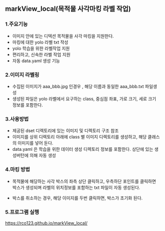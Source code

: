## markView_local(목적물 사각마킹 라벨 작업)


### 1.주요기능
- 이미지 안에 있는 디텍션 목적물을 사각 마킹을 지원한다.
- 마킹에 대한 yolo 라벨 txt 작성
- yolo 학습을 위한 라벨작업 지원
- 편리하고, 신속한 라벨 작업 지원
- 자동 data.yaml 생성 기능

### 2.이미지 라벨링
- 수집된 이미지가 aaa_bbb.jpg 인경우 , 해당 이름과 동일한 aaa_bbb.txt 파일생성
- 생성된 파일은 yolo 라벨에서 요구하는 class, 중심점 좌표, 가로 크기, 세로 크기 정보를 포함한다.

### 3.사용방법
- 제공된 dset 디렉토리에 있는 이미지 및 디렉토리 구조 참조
- 이미지를 상위 디렉토리 아래에 class 별 이미지 디렉토리를 생성하고, 해당 클래스의 이미지를 넣어 둔다.
- data.yaml 은 학습을 위한 데이터 생성 디렉토리 정보를 포함한다. 상단에 있는 생성버턴에 의해 자동 생성

### 4.마킹 방법
- 목적물에 해당하는 사각 박스의 좌측 상단 클릭하고, 우측하단 포인트를 클릭하면 박스가 생성되며 라벨의 위치정보를 포함하는 txt 파일이 자동 생성된다.

- 박스를 취소하는 경우, 해당 이미지를 두번 클릭하면, 박스가 초기화 된다.

### 5.프로그램 실행
https://rco123.github.io/markView_local/




